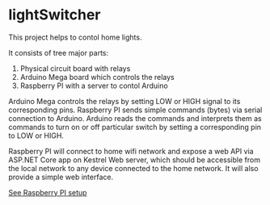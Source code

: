 # lightSwitcher
This project helps to contol home lights.

It consists of tree major parts:
1. Physical circuit board with relays
2. Arduino Mega board which controls the relays
3. Raspberry PI with a server to contol Arduino

Arduino Mega controls the relays by setting LOW or HIGH signal to its corresponding pins.
Raspberry PI sends simple commands (bytes) via serial connection to Arduino. 
Arduino reads the commands and interprets them as commands to turn on or off particular switch by setting 
a corresponding pin to LOW or HIGH.

Raspberry PI will connect to home wifi network and expose a web API via ASP.NET Core app on Kestrel Web server, 
which should be accessible from the local network to any device connected to the home network. 
It will also provide a simple web interface.

[See Raspberry PI setup](SetupRaspberry.md)